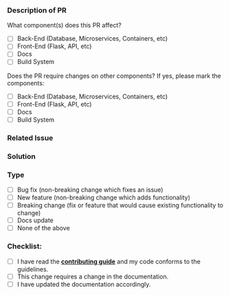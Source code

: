 <!-- Thanks for issuing a Pull Request (PR)! -->

### Description of PR
<!-- Describe your changes in detail -->

What component(s) does this PR affect?

- [ ] Back-End (Database, Microservices, Containers, etc)
- [ ] Front-End (Flask, API, etc)
- [ ] Docs
- [ ] Build System

<!-- [Optional] Please elaborate on the affected component(s) here: -->

Does the PR require changes on other components? If yes, please mark the components:

- [ ] Back-End (Database, Microservices, Containers, etc)
- [ ] Front-End (Flask, API, etc)
- [ ] Docs
- [ ] Build System

<!-- [Optional] Please elaborate on the component(s) requiring changes here: -->

### Related Issue
<!-- Please make sure you have an issue associated with this Pull Request -->
<!-- If you are suggesting a new feature or change, please discuss it in an issue first -->
<!-- If you are fixing a bug, there should be an issue describing it with steps to reproduce -->
<!-- Please don't forget to add `(close/fix #<issue-no>)` to the pull request title -->

<!-- Please link to the issue here: -->

### Solution
<!-- How is this issue solved/fixed? What is the main design/logic? -->

### Type
<!--- What types of changes does your code introduce? -->
- [ ] Bug fix (non-breaking change which fixes an issue)
- [ ] New feature (non-breaking change which adds functionality)
- [ ] Breaking change (fix or feature that would cause existing functionality to change)
- [ ] Docs update
- [ ] None of the above

<!-- [Optional] If none of the above applies, please elaborate here -->

### Checklist:
<!-- Go over all the following points, and mark what applies. -->
- [ ] I have read the **[contributing guide](https://github.com/FORTH-ICS-INSPIRE/artemis-tool/blob/master/CONTRIBUTING.md)** and my code conforms to the guidelines.
- [ ] This change requires a change in the documentation.
- [ ] I have updated the documentation accordingly.
